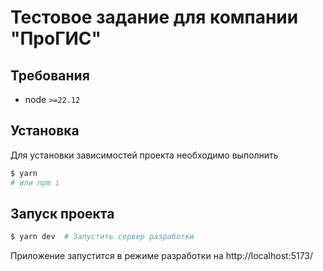 # Тестовое задание для компании "ПроГИС"

## Требования

* node `>=22.12`

## Установка
Для установки зависимостей проекта необходимо выполнить

```bash
$ yarn
# или npm i
```

## Запуск проекта

```bash
$ yarn dev  # Запустить сервер разработки
```

Приложение запустится в режиме разработки на http://localhost:5173/